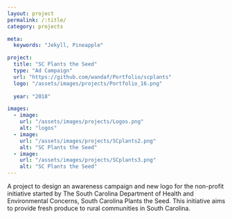 ```yaml
---
layout: project
permalink: /:title/
category: projects

meta:
  keywords: "Jekyll, Pineapple"

project:
  title: "SC Plants the Seed"
  type: "Ad Campaign"
  url: "https://github.com/wandaf/Portfolio/scplants"
  logo: "/assets/images/projects/Portfolio_16.png"
 
  year: "2018"

images:
  - image:
    url: "/assets/images/projects/Logos.png"
    alt: "logos"
  - image:
    url: "/assets/images/projects/SCplants2.png"
    alt: "SC Plants the Seed"
  - image:
    url: "/assets/images/projects/SCplants3.png"
    alt: "SC Plants the Seed"
---
```

<p>A project to design an awareness campaign and new logo for the non-profit initiative started by The South Carolina Department of Health and Environmental Concerns, South Carolina Plants the Seed. This initiative aims to provide fresh produce to rural communities in South Carolina.</p>
